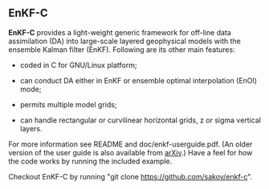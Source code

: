 ## EnKF-C

**EnKF-C** provides a light-weight generic framework for off-line data assimilation (DA) into large-scale layered geophysical models with the ensemble Kalman filter (EnKF).
Following are its other main features:

- coded in C for GNU/Linux platform;

- can conduct DA either in EnKF or ensemble optimal interpolation (EnOI) mode;

- permits multiple model grids;

- can handle rectangular or curvilinear horizontal grids, z or sigma vertical layers.

For more information see README and doc/enkf-userguide.pdf. (An older version of the user guide is also available from [arXiv](http://arxiv.org/abs/1410.1233).) Have a feel for how the code works by running the included example.

Checkout EnKF-C by running "git clone https://github.com/sakov/enkf-c".
